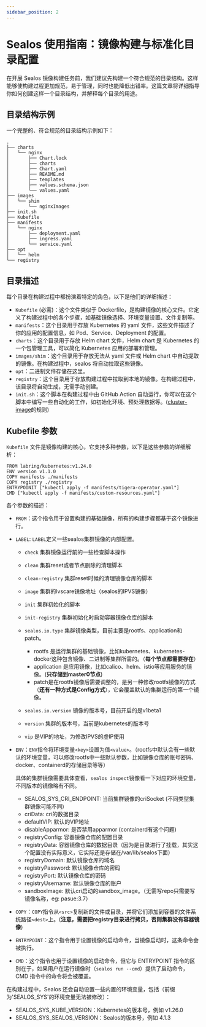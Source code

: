 ```yaml
---
sidebar_position: 2
---
```


# Sealos 使用指南：镜像构建与标准化目录配置

在开展 Sealos 镜像构建任务前，我们建议先构建一个符合规范的目录结构。这样能够使构建过程更加规范，易于管理，同时也能降低出错率。这篇文章将详细指导你如何创建这样一个目录结构，并解释每个目录的用途。

## 目录结构示例

一个完整的、符合规范的目录结构示例如下：

```shell
.
├── charts
│   └── nginx
│       ├── Chart.lock
│       ├── charts
│       ├── Chart.yaml
│       ├── README.md
│       ├── templates
│       ├── values.schema.json
│       └── values.yaml
├── images
│   └── shim
│       └── nginxImages
├── init.sh
├── Kubefile
├── manifests
│   └── nginx
│       ├── deployment.yaml
│       ├── ingress.yaml
│       └── service.yaml
├── opt
│   └── helm
└── registry
```

## 目录描述

每个目录在构建过程中都扮演着特定的角色，以下是他们的详细描述：

- `Kubefile` (必需)：这个文件类似于 Dockerfile，是构建镜像的核心文件。它定义了构建过程中的各个步骤，如基础镜像选择、环境变量设置、文件复制等。
- `manifests`：这个目录用于存放 Kubernetes 的 yaml 文件，这些文件描述了你的应用的配置信息，如 Pod、Service、Deployment 的配置。
- `charts`：这个目录用于存放 Helm chart 文件，Helm chart 是 Kubernetes 的一个包管理工具，可以简化 Kubernetes 应用的部署和管理。
- `images/shim`：这个目录用于存放无法从 yaml 文件或 Helm chart 中自动提取的镜像。在构建过程中，sealos 将自动拉取这些镜像。
- `opt`：二进制文件存储在这里。
- `registry`：这个目录用于存放构建过程中拉取到本地的镜像。在构建过程中，该目录将自动生成，无需手动创建。
- `init.sh`：这个脚本在构建过程中由 GitHub Action 自动运行，你可以在这个脚本中编写一些自动化的工作，如初始化环境、预处理数据等。([cluster-image](https://github.com/labring-actions/cluster-image)的规则)

## Kubefile 参数

`Kubefile` 文件是镜像构建的核心，它支持多种参数，以下是这些参数的详细解析：

```shell
FROM labring/kubernetes:v1.24.0
ENV version v1.1.0
COPY manifests ./manifests
COPY registry ./registry
ENTRYPOINIT ["kubectl apply -f manifests/tigera-operator.yaml"]
CMD ["kubectl apply -f manifests/custom-resources.yaml"]
```

各个参数的描述：

- `FROM`：这个指令用于设置构建的基础镜像，所有的构建步骤都基于这个镜像进行。
- `LABEL`: `LABEL`定义一些sealos集群镜像的内部配置。

  - `check` 集群镜像运行前的一些检查脚本操作
  - `clean` 集群reset或者节点删除的清理脚本
  - `clean-registry` 集群reset时候的清理镜像仓库的脚本
  - `image` 集群的lvscare镜像地址（sealos的IPVS镜像）
  - `init` 集群初始化的脚本
  - `init-registry` 集群初始化时启动容器镜像仓库的脚本
  - `sealos.io.type` 集群镜像类型，目前主要是rootfs、application和patch。
    - rootfs 是运行集群的基础镜像，比如kubernetes、kubernetes-docker这种包含镜像、二进制等集群所需的。（**每个节点都需要存在**）
    - application 是应用镜像，比如calico、helm、istio等应用服务的镜像。(**只存储到master0节点**)
    - patch是在rootfs镜像后需要调整的，是另一种修改rootfs镜像的方式（**还有一种方式是Config方式**），它会覆盖默认的集群运行的第一个镜像。

  - `sealos.io.version` 镜像的版本号，目前开启的是v1beta1
  - `version` 集群的版本号，当前是kubernetes的版本号
  - `vip` 是VIP的地址，为修改IPVS的虚IP使用

- `ENV`：`ENV`指令将环境变量`<key>`设置为值`<value>`。（rootfs中默认会有一些默认的环境变量，可以修改rootfs中一些默认参数，比如镜像仓库的账号密码、docker、containerd的存储目录等等）

    具体的集群镜像需要具体查看，`sealos inspect`镜像看一下对应的环境变量，不同版本的镜像略有不同。

  - SEALOS_SYS_CRI_ENDPOINT:  当前集群镜像的criSocket (不同类型集群镜像可能不同)
  - criData:  cri的数据目录
  - defaultVIP: 默认的VIP地址
  - disableApparmor: 是否禁用apparmor (containerd有这个问题)
  - registryConfig:  容器镜像仓库的配置目录
  - registryData: 容器镜像仓库的数据目录（因为是目录进行了挂载，其实这个配置没有实际意义，它实际还是存储在/var/lib/sealos下面）
  - registryDomain: 默认镜像仓库的域名
  - registryPassword: 默认镜像仓库的密码
  - registryPort:  默认镜像仓库的密码
  - registryUsername: 默认镜像仓库的账户
  - sandboxImage: 默认cri启动的sandbox_image。（无需写repo只需要写镜像名称，eg: pasue:3.7）
- `COPY`：`COPY`指令从`<src>`复制新的文件或目录，并将它们添加到容器的文件系统路径`<dest>`上。(**注意，需要把registry目录进行拷贝，否则集群没有容器镜像**)
- `ENTRYPOINT`：这个指令用于设置镜像的启动命令，当镜像启动时，这条命令会被执行。
- `CMD`：这个指令也用于设置镜像的启动命令，但它与 ENTRYPOINT 指令的区别在于，如果用户在运行镜像时（`sealos run --cmd`）提供了启动命令，CMD 指令中的命令将会被覆盖。

在构建过程中，Sealos 还会自动设置一些内置的环境变量，包括（前缀为'SEALOS_SYS'的环境变量无法被修改）：

- SEALOS_SYS_KUBE_VERSION：Kubernetes的版本号，例如 v1.26.0
- SEALOS_SYS_SEALOS_VERSION：Sealos的版本号，例如 4.1.3
